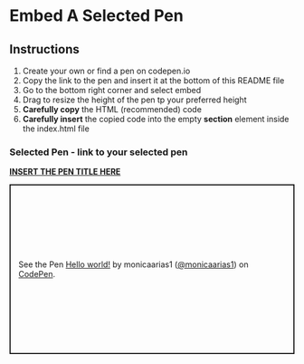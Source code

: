 # Embed A Selected Pen

## Instructions

1. Create your own or find a pen on codepen.io
2. Copy the link to the pen and insert it at the bottom of this README file
3. Go to the bottom right corner and select embed
4. Drag to resize the height of the pen tp your preferred height
5. **Carefully copy** the HTML (recommended) code
6. **Carefully insert** the copied code into the empty **section** element inside the index.html file

### Selected Pen - link to your selected pen

[**INSERT THE PEN TITLE HERE**](https://codepen.io)

<p class="codepen" data-height="300" data-default-tab="html,result" data-slug-hash="vYMmYoQ" data-user="monicaarias1" style="height: 300px; box-sizing: border-box; display: flex; align-items: center; justify-content: center; border: 2px solid; margin: 1em 0; padding: 1em;">
  <span>See the Pen <a href="https://codepen.io/monicaarias1/pen/vYMmYoQ">
  Hello world!</a> by monicaarias1 (<a href="https://codepen.io/monicaarias1">@monicaarias1</a>)
  on <a href="https://codepen.io">CodePen</a>.</span>
</p>
<script async src="https://cpwebassets.codepen.io/assets/embed/ei.js"></script>
